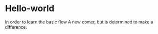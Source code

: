 # Hello-world
In order to learn the basic flow
A new comer, but is determined to make a difference.
